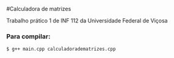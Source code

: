 #Calculadora de matrizes

Trabalho prático 1 de INF 112 da Universidade Federal de Viçosa

### Para compilar: 
```bash
$ g++ main.cpp calculadoradematrizes.cpp
```

